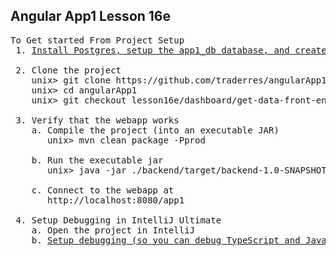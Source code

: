Angular App1 Lesson 16e
-----------------------


<pre>
To Get started From Project Setup
 1. <a href="https://github.com/traderres/webClass/blob/master/learnAngular/lessons/howToInitializePostgresDatabase.txt">Install Postgres, setup the app1_db database, and create the app1_user account</a>

 2. Clone the project
    unix> git clone https://github.com/traderres/angularApp1Lessons.git angularApp1
    unix> cd angularApp1
    unix> git checkout lesson16e/dashboard/get-data-front-end

 3. Verify that the webapp works
    a. Compile the project (into an executable JAR)
       unix> mvn clean package -Pprod

    b. Run the executable jar
       unix> java -jar ./backend/target/backend-1.0-SNAPSHOT-exec.jar

    c. Connect to the webapp at
       http://localhost:8080/app1
 
 4. Setup Debugging in IntelliJ Ultimate
    a. Open the project in IntelliJ
    b. <a href="https://github.com/traderres/webClass/blob/master/learnAngular/lessons/lesson01_debug_existing_webapp.txt">Setup debugging (so you can debug TypeScript and Java code)</a>

</pre>
